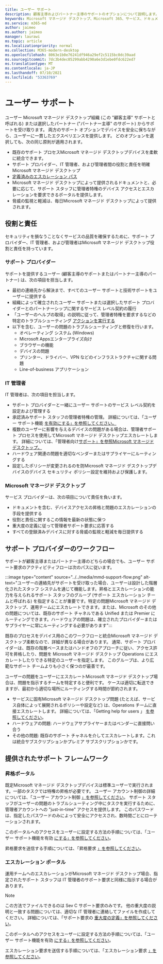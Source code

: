 ```yaml
---
title: ユーザー サポート
description: 顧客主導およびパートナー主導のサポートのオプションについて説明します。
keywords: Microsoft マネージド デスクトップ、Microsoft 365、サービス、ドキュメント
ms.service: m365-md
author: jaimeo
ms.author: jaimeo
manager: laurawi
ms.topic: article
ms.localizationpriority: normal
ms.collection: M365-modern-desktop
ms.openlocfilehash: 8063e1b0e76241df946a29ef2c5115bc0dc39aad
ms.sourcegitcommit: 7dc3b4dec05299abb4290a6e3d1ebe0fdc622ed7
ms.translationtype: MT
ms.contentlocale: ja-JP
ms.lasthandoff: 07/10/2021
ms.locfileid: "53363769"
---
```

# <a name="user-support"></a>ユーザー サポート

ユーザー Microsoft マネージド デスクトップ組織 (この "顧客主導" サポートと呼ばれる) または選択したパートナー ("パートナー主導" のサポート) からサポートを受け取ります。 両方のサポート オプションでデバイスを安全に保ちながら、ユーザーに一貫したエクスペリエンスを提供します。 どのオプションを選択しても、次の同じ原則が適用されます。 

- 既存のサポート プロセスMicrosoft マネージド デスクトップデバイスを柔軟に統合できます。 
- サポート プロバイダー、IT 管理者、および管理者間の役割と責任を明確Microsoft マネージド デスクトップ 
- [定義済みのエスカレーション パス](#workflow-for-support-providers)
- Microsoft マネージド デスクトップによって提供されるドキュメントと、必要に応じて、サポート スタッフに管理者特権のデバイス アクセスとエスカレーションを要求できるポータルを提供します。
- 脅威の監視と軽減は、毎日Microsoft マネージド デスクトップによって提供されます。

## <a name="roles-and-responsibilities"></a>役割と責任

セキュリティを損なうことなくサービスの品質を確保するために、サポート プロバイダー、IT 管理者、および管理者はMicrosoft マネージド デスクトップ役割と責任を持っています。

### <a name="support-provider"></a>サポート プロバイダー

サポートを提供するユーザー (顧客主導のサポートまたはパートナー主導のパートナー) は、次の項目を担当します。

- 最初の連絡先から解決まで、すべてのユーザー サポートと技術サポートをユーザーに提供する
- 組織によって確立されたユーザー サポートまたは選択したサポート プロバイダーとのパートナーシップに関するサービス レベル契約の履行
- 「ユーザーのヘルプの取得」の説明に従って、管理者特権を要求するなどの特定のトラブルシューティング [アクションを実行する](../working-with-managed-desktop/end-user-support.md)
- 以下を含む、ユーザーの問題のトラブルシューティングと修復を行います。
    - オペレーティング システム (Windows)
    - Microsoft Appsエンタープライズ向け
    - ブラウザーの機能
    - デバイスの問題
    - プリンター、ドライバー、VPN などのインフラストラクチャに関する問題
    - Line-of-business アプリケーション

### <a name="it-admin"></a>IT 管理者

IT 管理者は、次の項目を担当します。

- サポート プロバイダーと一緒にユーザー サポートのサービス レベル契約を設定および管理する
- 承認済みサポート スタッフの管理者特権の管理。 詳細については、「ユーザー サポート機能 [を有効にする」を参照してください。](../get-started/enable-support.md)
- 複数のユーザーに影響を与えるデバイスの問題がある場合は、管理者サポート プロセスを使用してMicrosoft マネージド デスクトップエスカレートします。 詳細については、「管理者向け[サポート」を参照Microsoft マネージド デスクトップ。](../working-with-managed-desktop/admin-support.md)
- ハードウェア関連の問題を適切なベンダーまたはサプライヤーにルーティングする
- 設定したポリシーが変更されるのを防Microsoft マネージド デスクトップデバイスのデバイス セキュリティ ポリシー設定を維持および保護します。

### <a name="microsoft-managed-desktop"></a>Microsoft マネージド デスクトップ

サービス プロバイダーは、次の項目について責任を負います。

- ドキュメントを含む、デバイスアクセスの昇格と問題のエスカレーションの手段を提供する
- 役割と責任に関するこの情報を最新の状態に保つ
- 重大度の定義に従って管理者サポート要求に応答する
- すべての登録済みデバイスに対する脅威の監視と軽減を毎日提供する

## <a name="workflow-for-support-providers"></a>サポート プロバイダーのワークフロー

サポートが顧客主導またはパートナー主導のどちらの場合でも、ユーザー サポート要求のアクティビティフローは次のパスに従います。

:::image type="content" source="../../media/mmd-support-flow.png" alt-text="ユーザーの連絡先がサポートを受け取った場合、ユーザーは設計した階層化されたスタッフ システムを通じて機能します。昇格とエスカレーションの能力を与えられるサポート スタッフのグループ (サポート エスカレーション チームと呼ばれる) を指定することが重要です。特定の問題Microsoft マネージド デスクトップ、運用チームにエスカレートできます。または、Microsoft のその他の問題については、既存のサポート チャネルである Unified または Premier にルーティングできます。ハードウェアの問題は、確立されたプロバイダーまたはサプライヤーに常にルーティングする必要があります":::

既存のプロセスをデバイス用のこのワークフローと統合Microsoft マネージド デスクトップ柔軟なので、詳細が異なる場合があります。 通常、サポート プロバイダーは、既存の階層ベースまたはハンドオフのアプローチに従い、アクセス許可を昇格したり、問題を Microsoft マネージド デスクトップ Operations にエスカレートしたりできる特定のユーザーを指定します。 このグループは、より広範なサポート チームよりも小さく保つのが最善です。

ユーザーの問題をユーザーにエスカレートMicrosoft マネージド デスクトップ場合は、問題を指示するチームを特定すると便利です。 ケースは適切に転送できますが、最初から適切な場所にルーティングする時間が節約されます。

- サービスに固有Microsoft マネージド デスクトップ問題 (たとえば、サービス自体によって展開されるポリシーや設定など) は、Operations チームに直接エスカレートします。 詳細については、「Getting help for users 」 [を参照してください](../working-with-managed-desktop/end-user-support.md)。
- ハードウェアの問題: ハードウェアサプライヤーまたはベンダーに直接問い合う
- その他の問題: 既存のサポート チャネルを介してエスカレートします。これは統合サブスクリプションかプレミア サブスクリプションかです。

## <a name="provided-support-framework"></a>提供されたサポート フレームワーク


### <a name="elevation-portal"></a>昇格ポータル 

既定Microsoft マネージド デスクトップデバイスは標準ユーザーで実行されます。一部のタスクでは特権の昇格が必要です。 ユーザー アカウント制御の詳細については、「ユーザー アカウント制御 [」を参照してください](/windows/security/identity-protection/user-account-control/user-account-control-overview)。 サポート スタッフがユーザーの問題のトラブルシューティング[](../working-with-managed-desktop/end-user-support.md#elevation-requests)中にタスクを実行するために、管理者アカウントへの "just-in-time" アクセスを提供します。 このパスワードは、指定したパスワードのみによって安全にアクセスされ、数時間ごとにローテーションされます。  

このポータルへのアクセスをユーザーに設定する方法の手順については、「ユーザー サポート機能を有効 [にする」を参照してください](../get-started/enable-support.md)。

昇格要求を送信する手順については、「昇格要求 [」を参照してください](../working-with-managed-desktop/end-user-support.md#elevation-requests)。

### <a name="escalation-portal"></a>エスカレーション ポータル 

運用チームへのエスカレーションがMicrosoft マネージド デスクトップ場合、指定されたサポート スタッフは IT 管理者のサポート要求と同様に指示する場合があります。  

> [!NOTE]
> この方法でファイルできるのは Sev C サポート要求のみです。 他の重大度の説明と一致する問題については、適切な IT 管理者に連絡してファイルを作成してください。 詳細については、「サポート要求の [重大度の定義」を参照してください](../working-with-managed-desktop/admin-support.md#support-request-severity-definitions)。

このポータルへのアクセスをユーザーに設定する方法の手順については、「ユーザー サポート機能を有効 [にする」を参照してください](../get-started/enable-support.md)。

エスカレーション要求を送信する手順については、「エスカレーション要求 [」を参照してください](../working-with-managed-desktop/end-user-support.md#escalation-requests)。

